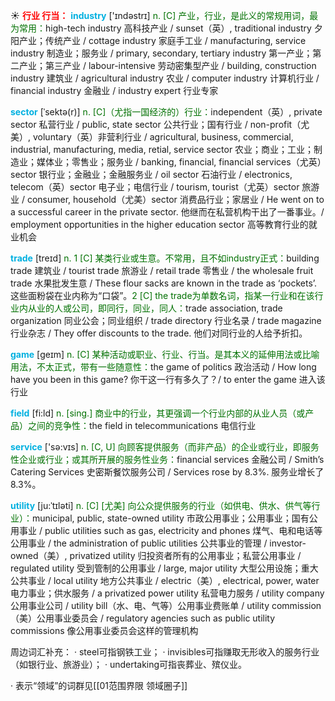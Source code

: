 ☀ <font color="red">**行业 行当：**</font>
<font color="sky blue">**industry**</font> ['ɪndəstrɪ] 
<font color="rgb(227, 108, 9)">n. [C] 产业，行业，是此义的常规用词，最为常用：</font>high-tech industry 高科技产业 / sunset（英）, traditional industry 夕阳产业；传统产业 / cottage industry 家庭手工业 / manufacturing, service industry 制造业；服务业 / primary, secondary, tertiary industry 第一产业；第二产业；第三产业 / labour-intensive 劳动密集型产业 / building, construction industry 建筑业 / agricultural industry 农业 / computer industry 计算机行业 / financial industry 金融业 / industry expert 行业专家
           
<font color="sky blue">**sector**</font> [ˈsektə(r)]
<font color="rgb(227, 108, 9)">n. [C]（尤指一国经济的）行业：</font>independent（英）, private sector 私营行业 / public, state sector 公共行业；国有行业 / non-profit（尤美）, voluntary（英）非营利行业 / agricultural, business, commercial, industrial, manufacturing, media, retial, service sector 农业；商业；工业；制造业；媒体业；零售业；服务业 / banking, financial, financial services（尤英）sector 银行业；金融业；金融服务业 / oil sector 石油行业 / electronics, telecom（英）sector 电子业；电信行业 / tourism, tourist（尤英）sector 旅游业 / consumer, household（尤美）sector 消费品行业；家居业 / He went on to a successful career in the private sector. 他继而在私营机构干出了一番事业。/ employment opportunities in the higher education sector 高等教育行业的就业机会

<font color="sky blue">**trade**</font> [treɪd] 
<font color="rgb(227, 108, 9)">n. 1 [C] 某类行业或生意。不常用，且不如industry正式：</font>building trade 建筑业 / tourist trade 旅游业 / retail trade 零售业 / the wholesale fruit trade 水果批发生意 / These flour sacks are known in the trade as ‘pockets’. 这些面粉袋在业内称为“口袋”。<font color="rgb(227, 108, 9)">2 [C] the trade为单数名词，指某一行业和在该行业内从业的人或公司，即同行，同业，同人：</font>trade association, trade organization 同业公会；同业组织 / trade directory 行业名录 / trade magazine 行业杂志 / They offer discounts to the trade. 他们对同行业的人给予折扣。

<font color="sky blue">**game**</font> [ɡeɪm] 
<font color="rgb(227, 108, 9)">n. [C] 某种活动或职业、行业、行当。是其本义的延伸用法或比喻用法，不太正式，带有一些随意性：</font>the game of politics 政治活动 / How long have you been in this game? 你干这一行有多久了？/ to enter the game 进入该行业

<font color="sky blue">**field**</font> [fi:ld] 
<font color="rgb(227, 108, 9)">n. [sing.] 商业中的行业，其更强调一个行业内部的从业人员（或产品）之间的竞争性：</font>the field in telecommunications 电信行业

<font color="sky blue">**service**</font> ['sə:vɪs] 
<font color="rgb(227, 108, 9)">n. [C, U] 向顾客提供服务（而非产品）的企业或行业，即服务性企业或行业；或其所开展的服务性业务：</font>financial services 金融公司 / Smith’s Catering Services 史密斯餐饮服务公司 / Services rose by 8.3%. 服务业增长了8.3%。
           
<font color="sky blue">**utility**</font> [ju:ˈtɪləti]
<font color="rgb(227, 108, 9)">n. [C] [尤美] 向公众提供服务的行业（如供电、供水、供气等行业）：</font>municipal, public, state-owned utility 市政公用事业；公用事业；国有公用事业 / public utilities such as gas, electricity and phones 煤气、电和电话等公用事业 / the administration of public utilities 公共事业的管理 / investor-owned（美）, privatized utility 归投资者所有的公用事业；私营公用事业 / regulated utility 受到管制的公用事业 / large, major utility 大型公用设施；重大公共事业 / local utility 地方公共事业 / electric（美）, electrical, power, water 电力事业；供水服务 / a privatized power utility 私营电力服务 / utility company 公用事业公司 / utility bill（水、电、气等）公用事业费账单 / utility commission（美）公用事业委员会 / regulatory agencies such as public utility commissions 像公用事业委员会这样的管理机构

周边词汇补充：
· steel可指钢铁工业；
· invisibles可指赚取无形收入的服务行业（如银行业、旅游业）；
· undertaking可指丧葬业、殡仪业。

· 表示“领域”的词群见[[01范围界限 领域圈子]]
